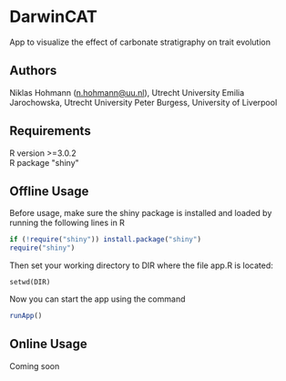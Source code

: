 # DarwinCAT
App to visualize the effect of carbonate stratigraphy on trait evolution

## Authors
Niklas Hohmann (n.hohmann@uu.nl), Utrecht University
Emilia Jarochowska, Utrecht University
Peter Burgess, University of Liverpool

## Requirements
R version >=3.0.2  
R package "shiny"

## Offline Usage
Before usage, make sure the shiny package is installed and loaded by running the following lines in R
``` R
if (!require("shiny")) install.package("shiny")
require("shiny")
```
Then set your working directory to DIR where the file app.R is located:
```
setwd(DIR)
```
Now you can start the app using the command
``` R
runApp()
```

## Online Usage
Coming soon
